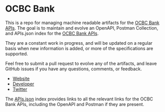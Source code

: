 # OCBC BankThis is a repo for managing machine readable artifacts for the [OCBC Bank APIs](https://api.ocbc.com). The goal is to maintain and evolve an OpenAPI, Postman Collection, and APIs.json index for the [OCBC Bank APIs](https://api.ocbc.com).They are a constant work in progress, and will be updated on a regular basis when new information is added, or more of the specifications are supported.Feel free to submit a pull request to evolve any of the artifacts, and leave GitHub issues if you have any questions, comments, or feedback.- [Website](https://api.ocbc.com)- [Developer](https://api.ocbc.com)- [Twitter](https://twitter.com/OCBCBank)The [APIs.json](https://github.com/api-evangelist/ocbc-bank/blob/master/apis.json) index provides links to all the relevant links for the OCBC Bank APIs, including the OpenAPI and Postman if they are present.